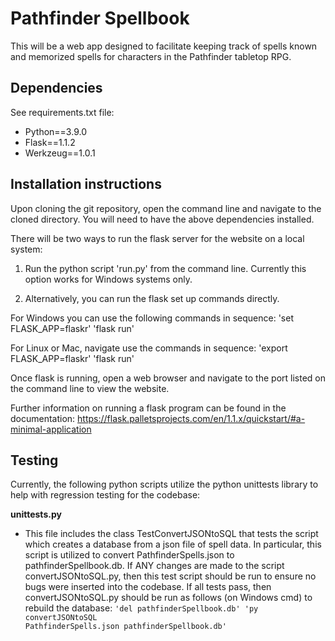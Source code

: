 # Pathfinder Spellbook

This will be a web app designed to facilitate keeping track of spells known and memorized spells for characters in the Pathfinder tabletop RPG.

## Dependencies

See requirements.txt file:
- Python==3.9.0
- Flask==1.1.2
- Werkzeug==1.0.1

## Installation instructions

Upon cloning the git repository, open the command line and navigate to the cloned directory. You will need to have the above dependencies installed.

There will be two ways to run the flask server for the website on a local system:

1) Run the python script 'run.py' from the command line.  Currently this option works for Windows systems only.

2) Alternatively, you can run the flask set up commands directly.

For Windows you can use the following commands in sequence:
'set FLASK_APP=flaskr'
'flask run'

For Linux or Mac, navigate use the commands in sequence:
'export FLASK_APP=flaskr'
'flask run'

Once flask is running, open a web browser and navigate to the port listed on the command line to view the website.

Further information on running a flask program can be found in the documentation:
https://flask.palletsprojects.com/en/1.1.x/quickstart/#a-minimal-application

## Testing

Currently, the following python scripts utilize the python unittests library to help with regression testing for the codebase:

**unittests.py**
- This file includes the class TestConvertJSONtoSQL that tests the script which creates a database from a json file of spell data.  In particular, this script is utilized to convert PathfinderSpells.json to pathfinderSpellbook.db.  If ANY changes are made to the script convertJSONtoSQL.py, then this test script should be run to ensure no bugs were inserted into the codebase.  If all tests pass, then convertJSONtoSQL.py should be run as follows (on Windows cmd) to rebuild the database:
<code>'del pathfinderSpellbook.db'
'py convertJSONtoSQL PathfinderSpells.json pathfinderSpellbook.db'</code>
